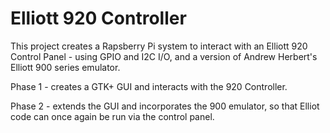 # Elliott 920 Controller
This project creates a Rapsberry Pi system to interact with an Elliott 
920 Control Panel - using GPIO and I2C I/O, and a version of Andrew Herbert's 
Elliott 900 series emulator.

Phase 1 - creates a GTK+ GUI and interacts with the 920 Controller.

Phase 2 - extends the GUI and incorporates the 900 emulator, so that 
Elliot code can once again be run via the control panel. 
